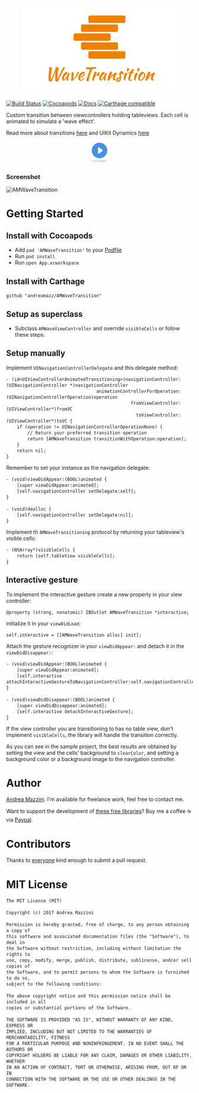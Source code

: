 <p align="center">
  <img width="420" height="240" src="assets/logo.png"/>
</p>

[![Build Status](https://travis-ci.org/andreamazz/AMWaveTransition.png)](https://travis-ci.org/andreamazz/AMWaveTransition)
[![Cocoapods](https://cocoapod-badges.herokuapp.com/v/AMWaveTransition/badge.png)](http://cocoapods.org/?q=amwavetransition)
[![Docs](https://img.shields.io/cocoapods/metrics/doc-percent/AMWaveTransition.svg)](http://cocoadocs.org/docsets/AMWaveTransition)
[![Carthage compatible](https://img.shields.io/badge/Carthage-compatible-4BC51D.svg?style=flat)](https://github.com/Carthage/Carthage)

Custom transition between viewcontrollers holding tableviews. Each cell is animated to simulate a 'wave effect'.  

Read more about transitions [here](http://andreamazz.github.io/blog/2014/04/19/transitioning/) and UIKit Dynamics [here](http://andreamazz.github.io/blog/2014/05/22/uikit-dynamics/)

<p align="center">
  <a href='https://appetize.io/app/r7enynxrtw4740353za6a39d1w' alt='Live demo'>
    <img width="50" height="60" src="assets/demo.png"/>
  </a>
</p>

### Screenshot

![AMWaveTransition](https://raw.githubusercontent.com/andreamazz/AMWaveTransition/master/assets/screenshot.gif)

# Getting Started

## Install with Cocoapods

* Add ```pod 'AMWaveTransition'``` to your [Podfile](http://cocoapods.org/)
* Run ```pod install```
* Run ```open App.xcworkspace```

## Install with Carthage
```
github "andreamazz/AMWaveTransition"
```

## Setup as superclass

* Subclass ```AMWaveViewController``` and override ```visibleCells``` or follow these steps:

## Setup manually

Implement ```UINavigationControllerDelegate``` and this delegate method:
```objc
- (id<UIViewControllerAnimatedTransitioning>)navigationController:(UINavigationController *)navigationController
                                  animationControllerForOperation:(UINavigationControllerOperation)operation
                                               fromViewController:(UIViewController*)fromVC
                                                 toViewController:(UIViewController*)toVC {
    if (operation != UINavigationControllerOperationNone) {
        // Return your preferred transition operation
        return [AMWaveTransition transitionWithOperation:operation];
    }
    return nil;
}
```
Remember to set your instance as the navigation delegate:
```objc
- (void)viewDidAppear:(BOOL)animated {
    [super viewDidAppear:animated];
    [self.navigationController setDelegate:self];
}

- (void)dealloc {
    [self.navigationController setDelegate:nil];
}
```

Implement th ```AMWaveTransitioning``` protocol by returning your tableview's visible cells:
```objc
- (NSArray*)visibleCells {
    return [self.tableView visibleCells];
}
```

## Interactive gesture

To implement the interactive gesture create a new property in your view controller:
```objc
@property (strong, nonatomic) IBOutlet AMWaveTransition *interactive;
```
initialize it in your `viewDidLoad`:
```objc
self.interactive = [[AMWaveTransition alloc] init];
```
Attach the gesture recognizer in your `viewDidAppear:` and detach it in the `viewDidDisappear:`:
```objc
- (void)viewDidAppear:(BOOL)animated {
    [super viewDidAppear:animated];
    [self.interactive attachInteractiveGestureToNavigationController:self.navigationController];
}

- (void)viewDidDisappear:(BOOL)animated {
    [super viewDidDisappear:animated];
    [self.interactive detachInteractiveGesture];
}
```

If the view controller you are transitioning to has no table view, don't implement `visibleCells`, the library will handle the transition correctly.  

As you can see in the sample project, the best results are obtained by setting the view and the cells' background to ```clearColor```, and setting a background color or a background image to the navigation controller.

# Author
[Andrea Mazzini](https://twitter.com/theandreamazz). I'm available for freelance work, feel free to contact me.

Want to support the development of [these free libraries](https://cocoapods.org/owners/734)? Buy me a coffee ☕️ via [Paypal](https://www.paypal.me/andreamazzini).  

# Contributors
Thanks to [everyone](https://github.com/andreamazz/AMWaveTransition/graphs/contributors) kind enough to submit a pull request.

# MIT License

    The MIT License (MIT)

    Copyright (c) 2017 Andrea Mazzini

    Permission is hereby granted, free of charge, to any person obtaining a copy of
    this software and associated documentation files (the "Software"), to deal in
    the Software without restriction, including without limitation the rights to
    use, copy, modify, merge, publish, distribute, sublicense, and/or sell copies of
    the Software, and to permit persons to whom the Software is furnished to do so,
    subject to the following conditions:

    The above copyright notice and this permission notice shall be included in all
    copies or substantial portions of the Software.

    THE SOFTWARE IS PROVIDED "AS IS", WITHOUT WARRANTY OF ANY KIND, EXPRESS OR
    IMPLIED, INCLUDING BUT NOT LIMITED TO THE WARRANTIES OF MERCHANTABILITY, FITNESS
    FOR A PARTICULAR PURPOSE AND NONINFRINGEMENT. IN NO EVENT SHALL THE AUTHORS OR
    COPYRIGHT HOLDERS BE LIABLE FOR ANY CLAIM, DAMAGES OR OTHER LIABILITY, WHETHER
    IN AN ACTION OF CONTRACT, TORT OR OTHERWISE, ARISING FROM, OUT OF OR IN
    CONNECTION WITH THE SOFTWARE OR THE USE OR OTHER DEALINGS IN THE SOFTWARE.
